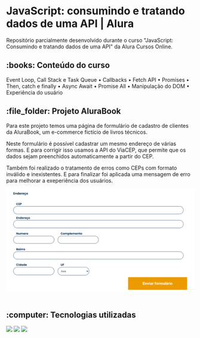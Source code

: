 <h1 id="top"> JavaScript: consumindo e tratando dados de uma API | Alura </h1>

<p>Repositório parcialmente desenvolvido durante o curso "JavaScript: Consumindo e tratando dados de uma API" da Alura Cursos Online.</p>

<h2>:books: Conteúdo do curso </h2>
  <p>Event Loop, Call Stack e Task Queue • Callbacks • Fetch API • Promises • Then, catch e finally •  Async Await • Promise All • Manipulação do DOM • Experiência do usuário</p>

<h2>:file_folder: Projeto AluraBook </h2> 
  <p>Para este projeto temos uma página de formulário de cadastro de clientes da AluraBook, um e-commerce fictício de livros técnicos.</p>

  <p>Neste formulário é possível cadastrar um mesmo endereço de várias formas. E para corrigir isso usamos a API do ViaCEP, que permite que os dados sejam preenchidos automaticamente a partir do CEP. </p>

  <p>Também foi realizado o tratamento de erros como CEPs com formato inválido e inexistentes. E para finalizar foi aplicada uma mensagem de erro para melhorar a exeperiência dos usuários.</p>

<div align="center">
  <img width=600px src="./img/git-alurabook.gif">
</div><br>

<h2>:computer: Tecnologias utilizadas</h2> 
  <div>
    <img src="https://img.shields.io/badge/JavaScript-323330?style=for-the-badge&logo=javascript&logoColor=F7DF1E">
    <img src="https://img.shields.io/badge/HTML5-E34F26?style=for-the-badge&logo=html5&logoColor=white">
    <img src="https://img.shields.io/badge/CSS3-1572B6?style=for-the-badge&logo=css3&logoColor=white">
   </div>
